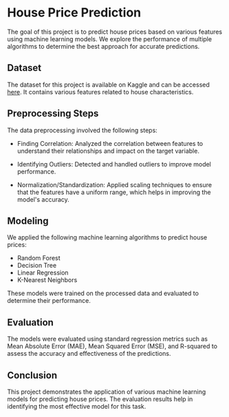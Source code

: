 
# House Price Prediction

The goal of this project is to predict house prices based on various features using machine learning models. We explore the performance of multiple algorithms to determine the best approach for accurate predictions.

## Dataset

The dataset for this project is available on Kaggle and can be accessed [here](https://www.kaggle.com/datasets/shree1992/housedata). It contains various features related to house characteristics.
## Preprocessing Steps

The data preprocessing involved the following steps:

- Finding Correlation: Analyzed the correlation between features to understand their relationships and impact on the target variable.

- Identifying Outliers: Detected and handled outliers to improve model performance.

- Normalization/Standardization: Applied scaling techniques to ensure that the features have a uniform range, which helps in improving the model's accuracy.
## Modeling

We applied the following machine learning algorithms to predict house prices:

- Random Forest
- Decision Tree
- Linear Regression
- K-Nearest Neighbors

These models were trained on the processed data and evaluated to determine their performance.
## Evaluation

The models were evaluated using standard regression metrics such as Mean Absolute Error (MAE), Mean Squared Error (MSE), and R-squared to assess the accuracy and effectiveness of the predictions.
## Conclusion

This project demonstrates the application of various machine learning models for predicting house prices. The evaluation results help in identifying the most effective model for this task.